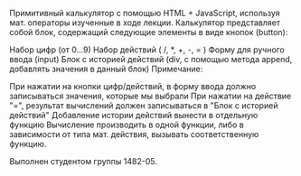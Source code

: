 Примитивный калькулятор с помощью HTML + JavaScript, используя мат. операторы изученные в ходе лекции.
Калькулятор представляет собой блок, содержащий следующие элементы в виде кнопок (button):

Набор цифр (от 0...9)
Набор действий ( /, *, +, -, = )
Форму для ручного ввода (input)
Блок с историей действий (div, с помощью метода append, добавлять значения в данный блок)
Примечание:

При нажатии на кнопки цифр/действий,  в форму ввода должно записываться значения, которые мы выбрали
При нажатии на действие "=", результат вычислений должен записываться в "Блок с историей действий"
Добавление истории действий вынести в отдельную функцию
Вычисление производить в одной функции, либо в зависимости от типа мат. действия, вызывать соответственную функцию.

Выполнен студентом группы 1482-05. 
